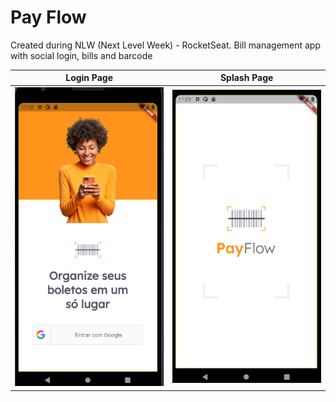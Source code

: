 # Pay Flow

Created during NLW (Next Level Week) - RocketSeat. Bill management app with social login, bills and barcode

Login Page                 |  Splash Page
:-------------------------:|:-------------------------:
![](login_page.png)        | ![](splash_page.png)
